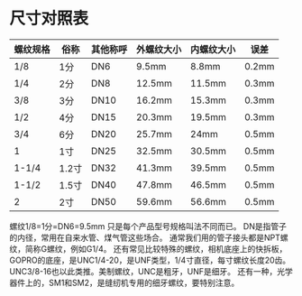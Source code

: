 # 尺寸对照表

| 螺纹规格 | 俗称 | 其他称呼 | 外螺纹大小 | 内螺纹大小 | 误差  |
| -------- | ---- | -------- | ---------- | ---------- | ----- |
| 1/8      | 1分  | DN6      | 9.5mm      | 8.8mm      | 0.2mm |
| 1/4      | 2分  | DN8      | 12.5mm     | 11.5mm     | 0.3mm |
| 3/8      | 3分  | DN10     | 16.2mm     | 15.3mm     | 0.3mm |
| 1/2      | 4分  | DN15     | 20.3mm     | 19.5mm     | 0.3mm |
| 3/4      | 6分  | DN20     | 25.7mm     | 24mm       | 0.5mm |
| 1        | 1寸  | DN25     | 32.5mm     | 30.5mm     | 0.5mm |
| 1-1/4    | 1.2寸| DN32     | 41.3mm     | 39.5mm     | 0.5mm |
| 1-1/2    | 1.5寸| DN40     | 47.8mm     | 46.5mm     | 0.5mm |
| 2        | 2寸  | DN50     | 59.6mm     | 56.6mm     | 0.5mm |

螺纹1/8=1分=DN6=9.5mm 只是每个产品型号规格叫法不同而已。
DN是指管子的内径，常用在自来水管、煤气管这些场合。
通常我们用的管子接头都是NPT螺纹，简称G螺纹，例如G1/4。
还有常见比较特殊的螺纹，相机底座上的快拆板，GOPRO的底座，是UNC1/4-20，是UNF类型，1/4寸直径，每寸螺纹长度20齿。UNC3/8-16也以此类推。美制螺纹，UNC是粗牙，UNF是细牙。
还有一种，光学器件上的，SM1和SM2，是缝纫机专用的细牙螺纹，要特别注意。